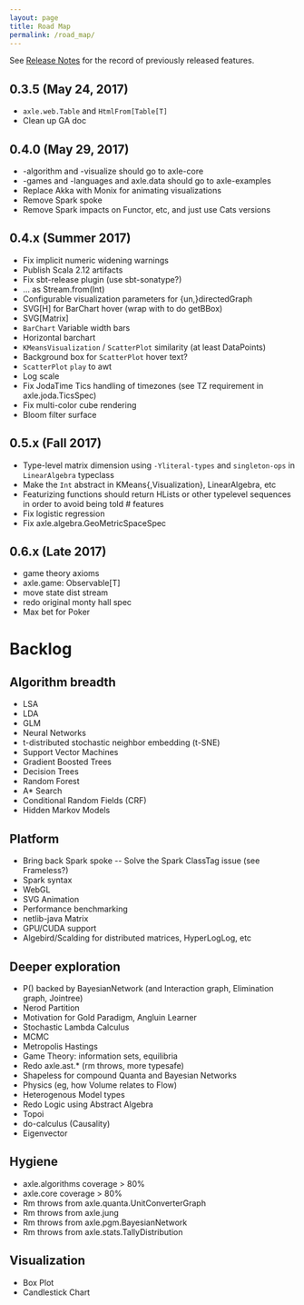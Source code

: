 ```yaml
---
layout: page
title: Road Map
permalink: /road_map/
---
```


See [Release Notes](/release_notes/) for the record of previously released features.

## 0.3.5 (May 24, 2017)
* `axle.web.Table` and `HtmlFrom[Table[T]`
* Clean up GA doc

## 0.4.0 (May 29, 2017)
* -algorithm and -visualize should go to axle-core
* -games and -languages and axle.data should go to axle-examples
* Replace Akka with Monix for animating visualizations
* Remove Spark spoke
* Remove Spark impacts on Functor, etc, and just use Cats versions

## 0.4.x (Summer 2017)
* Fix implicit numeric widening warnings
* Publish Scala 2.12 artifacts
* Fix sbt-release plugin (use sbt-sonatype?)
* … as Stream.from(Int)
* Configurable visualization parameters for {un,}directedGraph
* SVG[H] for BarChart hover (wrap with <g> to do getBBox)
* SVG[Matrix]
* `BarChart` Variable width bars
* Horizontal barchart
* `KMeansVisualization` / `ScatterPlot` similarity (at least DataPoints)
* Background box for `ScatterPlot` hover text?
* `ScatterPlot` `play` to awt
* Log scale
* Fix JodaTime Tics handling of timezones (see TZ requirement in axle.joda.TicsSpec)
* Fix multi-color cube rendering
* Bloom filter surface

## 0.5.x (Fall 2017)
* Type-level matrix dimension using `-Yliteral-types` and `singleton-ops` in `LinearAlgebra` typeclass
* Make the `Int` abstract in KMeans{,Visualization}, LinearAlgebra, etc
* Featurizing functions should return HLists or other typelevel sequences in order to avoid being told # features
* Fix logistic regression
* Fix axle.algebra.GeoMetricSpaceSpec

## 0.6.x (Late 2017)
* game theory axioms
* axle.game: Observable[T]
* move state dist stream
* redo original monty hall spec
* Max bet for Poker

# Backlog

## Algorithm breadth
* LSA
* LDA
* GLM
* Neural Networks
* t-distributed stochastic neighbor embedding (t-SNE)
* Support Vector Machines
* Gradient Boosted Trees
* Decision Trees
* Random Forest
* A* Search
* Conditional Random Fields (CRF)
* Hidden Markov Models

## Platform
* Bring back Spark spoke -- Solve the Spark ClassTag issue (see Frameless?)
* Spark syntax
* WebGL
* SVG Animation
* Performance benchmarking
* netlib-java Matrix
* GPU/CUDA support
* Algebird/Scalding for distributed matrices, HyperLogLog, etc

## Deeper exploration
* P() backed by BayesianNetwork (and Interaction graph, Elimination graph, Jointree)
* Nerod Partition
* Motivation for Gold Paradigm, Angluin Learner
* Stochastic Lambda Calculus
* MCMC
* Metropolis Hastings
* Game Theory: information sets, equilibria
* Redo axle.ast.* (rm throws, more typesafe)
* Shapeless for compound Quanta and Bayesian Networks
* Physics (eg, how Volume relates to Flow)
* Heterogenous Model types
* Redo Logic using Abstract Algebra
* Topoi
* do-calculus (Causality)
* Eigenvector

## Hygiene
* axle.algorithms coverage > 80%
* axle.core coverage > 80%
* Rm throws from axle.quanta.UnitConverterGraph
* Rm throws from axle.jung
* Rm throws from axle.pgm.BayesianNetwork
* Rm throws from axle.stats.TallyDistribution

## Visualization
* Box Plot
* Candlestick Chart

